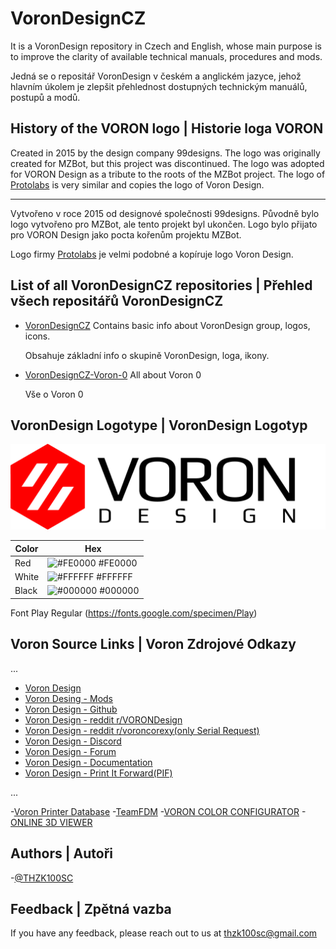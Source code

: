 # VoronDesignCZ

It is a VoronDesign repository in Czech and English, whose main purpose is to improve the clarity of available technical manuals, procedures and mods.

Jedná se o repositář VoronDesign v českém a anglickém jazyce, jehož hlavním úkolem je zlepšit přehlednost dostupných technickým manuálů, postupů a modů.

## History of the VORON logo | Historie loga VORON

Created in 2015 by the design company 99designs. The logo was originally created for MZBot, but this project was discontinued. The logo was adopted for VORON Design as a tribute to the roots of the MZBot project.
The logo of [Protolabs](https://www.protolabs.com/) is very similar and copies the logo of Voron Design.

- - - -

Vytvořeno v roce 2015 od designové společnosti 99designs. Původně bylo logo vytvořeno pro MZBot, ale tento projekt byl ukončen. Logo bylo přijato pro VORON Design jako pocta kořenům projektu MZBot.

Logo firmy [Protolabs](https://www.protolabs.com/) je velmi podobné a kopíruje logo Voron Design.

## List of all VoronDesignCZ repositories | Přehled všech repositářů VoronDesignCZ 

- [VoronDesignCZ](https://github.com/THZK100SC/VoronDesignCZ)
	Contains basic info about VoronDesign group, logos, icons.

	Obsahuje základní info o skupině VoronDesign, loga, ikony. 
- [VoronDesignCZ-Voron-0](https://github.com/THZK100SC/VoronDesignCZ-Voron-0)
	All about Voron 0

	Vše o Voron 0

## VoronDesign Logotype | VoronDesign Logotyp

![Logo](https://raw.githubusercontent.com/THZK100SC/VoronDesignCZ/refs/heads/main/Logotype/VoronDesign_Logo.png)


| Color             | Hex                                                                |
| ----------------- | ------------------------------------------------------------------ |
| Red               | ![#FE0000](https://placehold.co/15x15/FE0000/FE0000.png) #FE0000   |
| White             | ![#FFFFFF](https://placehold.co/15x15/FFFFFF/FFFFFF.png) #FFFFFF   |
| Black             | ![#000000](https://placehold.co/15x15/000000/000000.png) #000000   |

Font Play Regular (https://fonts.google.com/specimen/Play)

## Voron Source Links | Voron Zdrojové Odkazy

...

- [Voron Design](https://vorondesign.com/)
- [Voron Desing - Mods](https://mods.vorondesign.com/)
- [Voron Design - Github](https://github.com/VoronDesign)
- [Voron Design - reddit r/VORONDesign](https://www.reddit.com/r/VORONDesign/)
- [Voron Design - reddit r/voroncorexy(only Serial Request)](https://www.reddit.com/r/voroncorexy/)
- [Voron Design - Discord](https://discord.com/invite/voron)
- [Voron Design - Forum](https://forum.vorondesign.com/)
- [Voron Design - Documentation](https://docs.vorondesign.com/)
- [Voron Design - Print It Forward(PIF)](https://pif.voron.dev/)


...

-[Voron Printer Database](https://www.vorondb.com/)
-[TeamFDM](https://www.teamfdm.com/)
-[VORON COLOR CONFIGURATOR](https://www.3dprinter-color-configurator.com/voron-color-configurator/voron-v0.2-default.html)
-[ONLINE 3D VIEWER](https://3dviewer.net/#)


## Authors | Autoři

-[@THZK100SC](https://github.com/THZK100SC)

## Feedback | Zpětná vazba

If you have any feedback, please reach out to us at thzk100sc@gmail.com